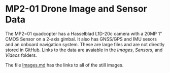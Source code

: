 # MP2-01 Drone Image and Sensor Data
The MP2=01 quadcopter has a Hasselblad L1D-20c camera with a 20MP 1” CMOS Sensor on a 2-axis gimbal. It also has GNSS/GPS and IMU sesors and an onboard navigation system. These are large files and are not directly stored in GitHub. Links to the data are avaiable in the *Images*, *Sensors*, and *Videos* folders.

The file [Images.md](assets.md) has the links to all of the still images.

